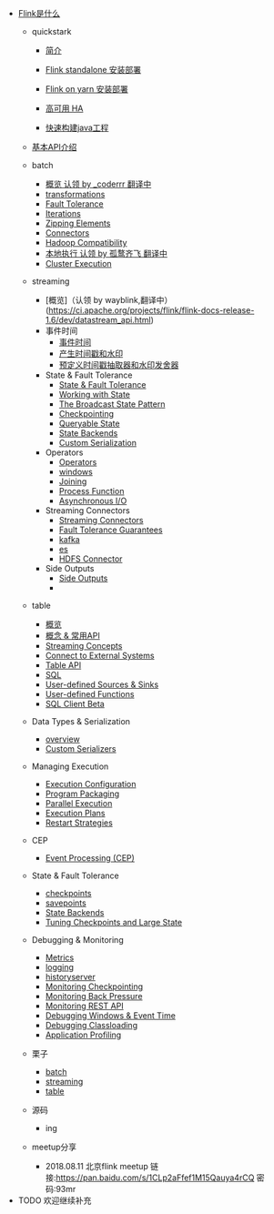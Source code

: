 * [Flink是什么](doc/quickstark/what-is-flink.md)
  * quickstark
    * [简介](doc/quickstark/what-is-flink.md)
    * [Flink standalone 安装部署](doc/quickstark/FlinkDeploy.md)
    * [Flink on yarn 安装部署](https://ci.apache.org/projects/flink/flink-docs-release-1.6/ops/deployment/yarn_setup.html)
    * [高可用 HA](https://ci.apache.org/projects/flink/flink-docs-release-1.6/ops/jobmanager_high_availability.html)

    * [快速构建java工程](doc/quickstark/CreateJavaProject.md)
    
  * [基本API介绍](https://ci.apache.org/projects/flink/flink-docs-release-1.6/dev/api_concepts.html)
  * batch
    * [概览 认领 by _coderrr 翻译中](https://ci.apache.org/projects/flink/flink-docs-release-1.6/dev/batch/)
    * [transformations](https://ci.apache.org/projects/flink/flink-docs-release-1.6/dev/batch/dataset_transformations.html)
    * [Fault Tolerance](https://ci.apache.org/projects/flink/flink-docs-release-1.6/dev/batch/fault_tolerance.html)
    * [Iterations](https://ci.apache.org/projects/flink/flink-docs-release-1.6/dev/batch/iterations.html)
    * [Zipping Elements](https://ci.apache.org/projects/flink/flink-docs-release-1.6/dev/batch/zip_elements_guide.html)
    * [Connectors](https://ci.apache.org/projects/flink/flink-docs-release-1.6/dev/batch/connectors.html)
    * [Hadoop Compatibility](https://ci.apache.org/projects/flink/flink-docs-release-1.6/dev/batch/hadoop_compatibility.html)
    * [本地执行 认领 by 孤鹜齐飞 翻译中](/dev/local_execution.html)
    * [Cluster Execution](https://ci.apache.org/projects/flink/flink-docs-release-1.6/dev/cluster_execution.html)
  * streaming
      * [概览]（认领 by wayblink,翻译中）(https://ci.apache.org/projects/flink/flink-docs-release-1.6/dev/datastream_api.html)
      * 事件时间
          * [事件时间](https://ci.apache.org/projects/flink/flink-docs-release-1.6/dev/event_time.html)
          * [产生时间戳和水印](https://ci.apache.org/projects/flink/flink-docs-release-1.6/dev/event_timestamps_watermarks.html)
          * [预定义时间戳抽取器和水印发舍器](https://ci.apache.org/projects/flink/flink-docs-release-1.6/dev/event_timestamp_extractors.html)
      * State & Fault Tolerance
          * [State & Fault Tolerance](https://ci.apache.org/projects/flink/flink-docs-release-1.6/dev/stream/state/)
          * [Working with State](https://ci.apache.org/projects/flink/flink-docs-release-1.6/dev/stream/state/state.html)
          * [The Broadcast State Pattern](https://ci.apache.org/projects/flink/flink-docs-release-1.6/dev/stream/state/broadcast_state.html)   
          * [Checkpointing](https://ci.apache.org/projects/flink/flink-docs-release-1.6/dev/stream/state/checkpointing.html)
          * [Queryable State](https://ci.apache.org/projects/flink/flink-docs-release-1.6/dev/stream/state/queryable_state.html)
          * [State Backends](https://ci.apache.org/projects/flink/flink-docs-release-1.6/dev/stream/state/state_backends.html)
          * [Custom Serialization](https://ci.apache.org/projects/flink/flink-docs-release-1.6/dev/stream/state/custom_serialization.html)
      * Operators
        * [Operators](https://ci.apache.org/projects/flink/flink-docs-release-1.6/dev/stream/operators/)   
        * [windows](https://ci.apache.org/projects/flink/flink-docs-release-1.6/dev/stream/operators/windows.html)
        * [Joining](https://ci.apache.org/projects/flink/flink-docs-release-1.6/dev/stream/operators/joining.html)
        * [Process Function](https://ci.apache.org/projects/flink/flink-docs-release-1.6/dev/stream/operators/process_function.html)
        * [Asynchronous I/O](https://ci.apache.org/projects/flink/flink-docs-release-1.6/dev/stream/operators/asyncio.html)
      * Streaming Connectors
        * [Streaming Connectors](https://ci.apache.org/projects/flink/flink-docs-release-1.6/dev/connectors/)
        * [Fault Tolerance Guarantees](https://ci.apache.org/projects/flink/flink-docs-release-1.6/dev/connectors/guarantees.html)
        * [kafka](https://ci.apache.org/projects/flink/flink-docs-release-1.6/dev/connectors/kafka.html)
        * [es](https://ci.apache.org/projects/flink/flink-docs-release-1.6/dev/connectors/elasticsearch.html)
        * [HDFS Connector](https://ci.apache.org/projects/flink/flink-docs-release-1.6/dev/connectors/filesystem_sink.html)
      * Side Outputs
        * [Side Outputs](https://ci.apache.org/projects/flink/flink-docs-release-1.6/dev/stream/side_output.html)
        * []()
  * table
    * [概览](https://ci.apache.org/projects/flink/flink-docs-release-1.6/dev/table/)
    * [概念 & 常用API](https://ci.apache.org/projects/flink/flink-docs-release-1.6/dev/table/common.html)
    * [Streaming Concepts](https://ci.apache.org/projects/flink/flink-docs-release-1.6/dev/table/streaming.html)   
    * [Connect to External Systems](https://ci.apache.org/projects/flink/flink-docs-release-1.6/dev/table/connect.html)
    * [Table API](https://ci.apache.org/projects/flink/flink-docs-release-1.6/dev/table/tableApi.html)
    * [SQL](https://ci.apache.org/projects/flink/flink-docs-release-1.6/dev/table/sql.html)
    * [User-defined Sources & Sinks](https://ci.apache.org/projects/flink/flink-docs-release-1.6/dev/table/sourceSinks.html)
    * [User-defined Functions](doc/table/UDF.md)   
    * [SQL Client Beta](https://ci.apache.org/projects/flink/flink-docs-release-1.6/dev/table/sqlClient.html)
  * Data Types & Serialization
    * [overview](https://ci.apache.org/projects/flink/flink-docs-release-1.6/dev/types_serialization.html)
    * [Custom Serializers](https://ci.apache.org/projects/flink/flink-docs-release-1.6/dev/custom_serializers.html)
  * Managing Execution   
    * [Execution Configuration](https://ci.apache.org/projects/flink/flink-docs-release-1.6/dev/execution_configuration.html)
    * [Program Packaging](https://ci.apache.org/projects/flink/flink-docs-release-1.6/dev/packaging.html)
    * [Parallel Execution](doc/ManagExecution/ParallelExecution.md)
    * [Execution Plans](https://ci.apache.org/projects/flink/flink-docs-release-1.6/dev/execution_plans.html)
    * [Restart Strategies](https://ci.apache.org/projects/flink/flink-docs-release-1.6/dev/restart_strategies.html)   

  * CEP
    * [Event Processing (CEP)](doc/quickstark/FlinkCEPOfficeWeb.md)

  * State & Fault Tolerance
    * [checkpoints](https://ci.apache.org/projects/flink/flink-docs-release-1.6/ops/state/checkpoints.html)
    * [savepoints](https://ci.apache.org/projects/flink/flink-docs-release-1.6/ops/state/savepoints.html)
    * [State Backends](https://ci.apache.org/projects/flink/flink-docs-release-1.6/ops/state/state_backends.html)   
    * [Tuning Checkpoints and Large State](https://ci.apache.org/projects/flink/flink-docs-release-1.6/ops/state/large_state_tuning.html)

  * Debugging & Monitoring
    * [Metrics](https://ci.apache.org/projects/flink/flink-docs-release-1.6/monitoring/metrics.html)    
    * [logging](https://ci.apache.org/projects/flink/flink-docs-release-1.6/monitoring/logging.html)
    * [historyserver](https://ci.apache.org/projects/flink/flink-docs-release-1.6/monitoring/historyserver.html)
    * [Monitoring Checkpointing](https://ci.apache.org/projects/flink/flink-docs-release-1.6/monitoring/checkpoint_monitoring.html)   
    * [Monitoring Back Pressure](https://ci.apache.org/projects/flink/flink-docs-release-1.6/monitoring/back_pressure.html)
    * [Monitoring REST API](https://ci.apache.org/projects/flink/flink-docs-release-1.6/monitoring/rest_api.html)
    * [Debugging Windows & Event Time](https://ci.apache.org/projects/flink/flink-docs-release-1.6/monitoring/debugging_event_time.html)
    * [Debugging Classloading](https://ci.apache.org/projects/flink/flink-docs-release-1.6/monitoring/debugging_classloading.html)
    * [Application Profiling](https://ci.apache.org/projects/flink/flink-docs-release-1.6/monitoring/application_profiling.html)   

  * 栗子
    * [batch](https://github.com/crestofwave1/flinkExamples/tree/master/src/main/java/Batch)
    * [streaming](https://github.com/crestofwave1/flinkExamples/tree/master/src/main/java/Streaming)
    * [table](https://github.com/crestofwave1/flinkExamples/tree/master/src/main/java/TableSQL)
    
    
  * 源码
    * ing
    
  * meetup分享
    * 2018.08.11 北京flink meetup
        链接:https://pan.baidu.com/s/1CLp2aFfef1M15Qauya4rCQ 密码:93mr
* TODO 欢迎继续补充
